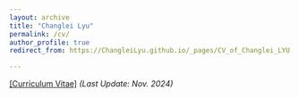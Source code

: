 ```yaml
---
layout: archive
title: "Changlei Lyu"
permalink: /cv/
author_profile: true
redirect_from: https://ChangleiLyu.github.io/_pages/CV_of_Changlei_LYU.pdf

---
```

[[Curriculum Vitae]](https://ChangleiLyu.github.io/_pages/CV_of_Changlei_LYU.pdf) *(Last Update: Nov. 2024)* 
